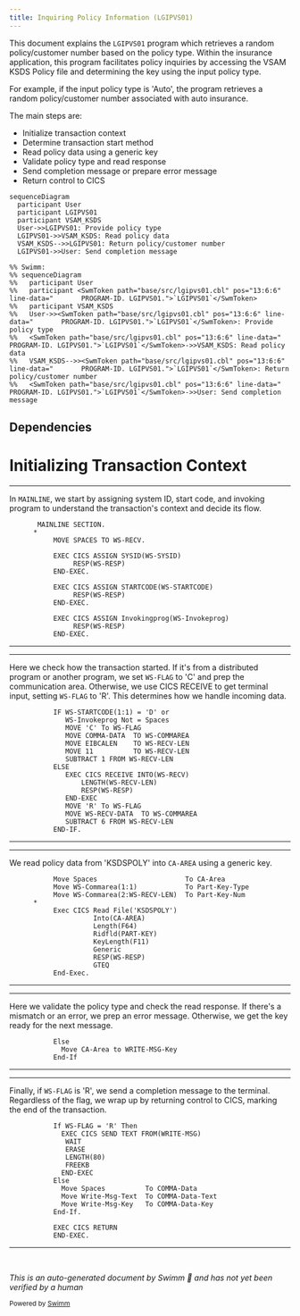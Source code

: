 ```yaml
---
title: Inquiring Policy Information (LGIPVS01)
---
```

This document explains the <SwmToken path="base/src/lgipvs01.cbl" pos="13:6:6" line-data="       PROGRAM-ID. LGIPVS01.">`LGIPVS01`</SwmToken> program which retrieves a random policy/customer number based on the policy type. Within the insurance application, this program facilitates policy inquiries by accessing the VSAM KSDS Policy file and determining the key using the input policy type.

For example, if the input policy type is 'Auto', the program retrieves a random policy/customer number associated with auto insurance.

The main steps are:

- Initialize transaction context
- Determine transaction start method
- Read policy data using a generic key
- Validate policy type and read response
- Send completion message or prepare error message
- Return control to CICS

```mermaid
sequenceDiagram
  participant User
  participant LGIPVS01
  participant VSAM_KSDS
  User->>LGIPVS01: Provide policy type
  LGIPVS01->>VSAM_KSDS: Read policy data
  VSAM_KSDS-->>LGIPVS01: Return policy/customer number
  LGIPVS01->>User: Send completion message

%% Swimm:
%% sequenceDiagram
%%   participant User
%%   participant <SwmToken path="base/src/lgipvs01.cbl" pos="13:6:6" line-data="       PROGRAM-ID. LGIPVS01.">`LGIPVS01`</SwmToken>
%%   participant VSAM_KSDS
%%   User->><SwmToken path="base/src/lgipvs01.cbl" pos="13:6:6" line-data="       PROGRAM-ID. LGIPVS01.">`LGIPVS01`</SwmToken>: Provide policy type
%%   <SwmToken path="base/src/lgipvs01.cbl" pos="13:6:6" line-data="       PROGRAM-ID. LGIPVS01.">`LGIPVS01`</SwmToken>->>VSAM_KSDS: Read policy data
%%   VSAM_KSDS-->><SwmToken path="base/src/lgipvs01.cbl" pos="13:6:6" line-data="       PROGRAM-ID. LGIPVS01.">`LGIPVS01`</SwmToken>: Return policy/customer number
%%   <SwmToken path="base/src/lgipvs01.cbl" pos="13:6:6" line-data="       PROGRAM-ID. LGIPVS01.">`LGIPVS01`</SwmToken>->>User: Send completion message
```

## Dependencies

# Initializing Transaction Context

<SwmSnippet path="/base/src/lgipvs01.cbl" line="75">

---

In <SwmToken path="base/src/lgipvs01.cbl" pos="75:1:1" line-data="       MAINLINE SECTION.">`MAINLINE`</SwmToken>, we start by assigning system ID, start code, and invoking program to understand the transaction's context and decide its flow.

```cobol
       MAINLINE SECTION.
      *
           MOVE SPACES TO WS-RECV.

           EXEC CICS ASSIGN SYSID(WS-SYSID)
                RESP(WS-RESP)
           END-EXEC.

           EXEC CICS ASSIGN STARTCODE(WS-STARTCODE)
                RESP(WS-RESP)
           END-EXEC.

           EXEC CICS ASSIGN Invokingprog(WS-Invokeprog)
                RESP(WS-RESP)
           END-EXEC.
```

---

</SwmSnippet>

<SwmSnippet path="/base/src/lgipvs01.cbl" line="90">

---

Here we check how the transaction started. If it's from a distributed program or another program, we set <SwmToken path="base/src/lgipvs01.cbl" pos="92:9:11" line-data="              MOVE &#39;C&#39; To WS-FLAG">`WS-FLAG`</SwmToken> to 'C' and prep the communication area. Otherwise, we use CICS RECEIVE to get terminal input, setting <SwmToken path="base/src/lgipvs01.cbl" pos="92:9:11" line-data="              MOVE &#39;C&#39; To WS-FLAG">`WS-FLAG`</SwmToken> to 'R'. This determines how we handle incoming data.

```cobol
           IF WS-STARTCODE(1:1) = 'D' or
              WS-Invokeprog Not = Spaces
              MOVE 'C' To WS-FLAG
              MOVE COMMA-DATA  TO WS-COMMAREA
              MOVE EIBCALEN    TO WS-RECV-LEN
              MOVE 11          TO WS-RECV-LEN
              SUBTRACT 1 FROM WS-RECV-LEN
           ELSE
              EXEC CICS RECEIVE INTO(WS-RECV)
                  LENGTH(WS-RECV-LEN)
                  RESP(WS-RESP)
              END-EXEC
              MOVE 'R' To WS-FLAG
              MOVE WS-RECV-DATA  TO WS-COMMAREA
              SUBTRACT 6 FROM WS-RECV-LEN
           END-IF.
```

---

</SwmSnippet>

<SwmSnippet path="/base/src/lgipvs01.cbl" line="107">

---

We read policy data from 'KSDSPOLY' into <SwmToken path="base/src/lgipvs01.cbl" pos="112:3:5" line-data="                     Into(CA-AREA)">`CA-AREA`</SwmToken> using a generic key.

```cobol
           Move Spaces                      To CA-Area
           Move WS-Commarea(1:1)            To Part-Key-Type
           Move WS-Commarea(2:WS-RECV-LEN)  To Part-Key-Num
      *
           Exec CICS Read File('KSDSPOLY')
                     Into(CA-AREA)
                     Length(F64)
                     Ridfld(PART-KEY)
                     KeyLength(F11)
                     Generic
                     RESP(WS-RESP)
                     GTEQ
           End-Exec.
```

---

</SwmSnippet>

<SwmSnippet path="/base/src/lgipvs01.cbl" line="126">

---

Here we validate the policy type and check the read response. If there's a mismatch or an error, we prep an error message. Otherwise, we get the key ready for the next message.

```cobol
           Else
             Move CA-Area to WRITE-MSG-Key
           End-If
```

---

</SwmSnippet>

<SwmSnippet path="/base/src/lgipvs01.cbl" line="130">

---

Finally, if <SwmToken path="base/src/lgipvs01.cbl" pos="130:3:5" line-data="           If WS-FLAG = &#39;R&#39; Then">`WS-FLAG`</SwmToken> is 'R', we send a completion message to the terminal. Regardless of the flag, we wrap up by returning control to CICS, marking the end of the transaction.

```cobol
           If WS-FLAG = 'R' Then
             EXEC CICS SEND TEXT FROM(WRITE-MSG)
              WAIT
              ERASE
              LENGTH(80)
              FREEKB
             END-EXEC
           Else
             Move Spaces          To COMMA-Data
             Move Write-Msg-Text  To COMMA-Data-Text
             Move Write-Msg-Key   To COMMA-Data-Key
           End-If.

           EXEC CICS RETURN
           END-EXEC.
```

---

</SwmSnippet>

&nbsp;

*This is an auto-generated document by Swimm 🌊 and has not yet been verified by a human*

<SwmMeta version="3.0.0" repo-id="Z2l0aHViJTNBJTNBa3luZHJ5bC1jaWNzLWdlbmFwcCUzQSUzQVN3aW1tLURlbW8=" repo-name="kyndryl-cics-genapp"><sup>Powered by [Swimm](/)</sup></SwmMeta>
